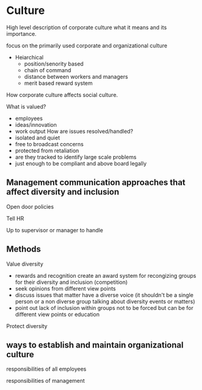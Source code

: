 # Culture

High level description of corporate culture what it means and its importance.

focus on the primarily used corporate and organizational culture
- Heiarchical
  - position/senority based
  - chain of command
  - distance between workers and managers
  - merit based reward system

How corporate culture affects social culture.

What is valued?
  - employees
  - ideas/innovation
  - work output
How are issues resolved/handled?
  - isolated and quiet
  - free to broadcast concerns
  - protected from retaliation
  - are they tracked to identify large scale problems
  - just enough to be compliant and above board legally

## Management communication approaches that affect diversity and inclusion

Open door policies

Tell HR

Up to supervisor or manager to handle

## Methods

Value diversity 
- rewards and recognition
  create an award system for recongizing groups for their diversity and inclusion (competition)
- seek opinions from different view points
- discuss issues that matter
  have a diverse voice (it shouldn't be a single person or a non diverse group talking about diversity events or matters)
- point out lack of inclusion within groups
  not to be forced but can be for different view points or education

Protect diversity

## ways to establish and maintain organizational culture

responsibilities of all employees

responsibilities of management
